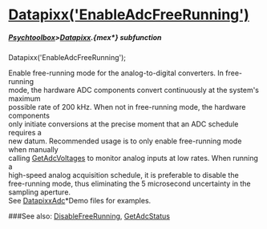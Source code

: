 # [Datapixx('EnableAdcFreeRunning')](Datapixx-EnableAdcFreeRunning) 
##### [Psychtoolbox](Psychtoolbox)>[Datapixx](Datapixx).{mex*} subfunction

Datapixx('EnableAdcFreeRunning');

Enable free-running mode for the analog-to-digital converters. In free-running  
mode, the hardware ADC components convert continuously at the system's maximum  
possible rate of 200 kHz. When not in free-running mode, the hardware components  
only initiate conversions at the precise moment that an ADC schedule requires a  
new datum. Recommended usage is to only enable free-running mode when manually  
calling [GetAdcVoltages](GetAdcVoltages) to monitor analog inputs at low rates. When running a  
high-speed analog acquisition schedule, it is preferable to disable the  
free-running mode, thus eliminating the 5 microsecond uncertainty in the  
sampling aperture.  
See [DatapixxAdc](DatapixxAdc)\*Demo files for examples.  
  


###See also:
[DisableFreeRunning](Datapixx-DisableFreeRunning), [GetAdcStatus](Datapixx-GetAdcStatus)
